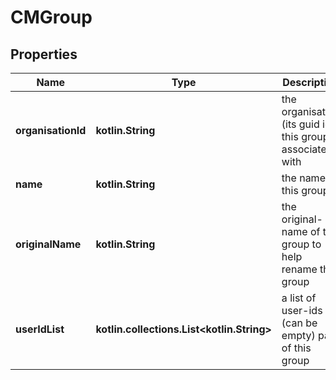 
# CMGroup

## Properties
Name | Type | Description | Notes
------------ | ------------- | ------------- | -------------
**organisationId** | **kotlin.String** | the organisation (its guid id) this group is associated with | 
**name** | **kotlin.String** | the name of this group | 
**originalName** | **kotlin.String** | the original-name of this group to help rename the group | 
**userIdList** | **kotlin.collections.List&lt;kotlin.String&gt;** | a list of user-ids (can be empty) part of this group | 



